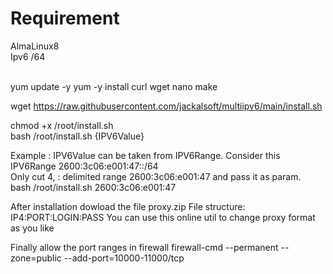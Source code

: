 # Requirement

AlmaLinux8<br>
Ipv6 /64

<br>
yum update -y
yum -y install curl wget nano make

wget https://raw.githubusercontent.com/jackalsoft/multiipv6/main/install.sh

chmod +x /root/install.sh<br>
bash /root/install.sh {IPV6Value}

Example :
IPV6Value can be taken from IPV6Range.
Consider this IPV6Range 2600:3c06:e001:47::/64<br>
Only cut 4, : delimited range 2600:3c06:e001:47 and pass it as param. <br>
bash /root/install.sh 2600:3c06:e001:47<br>

After installation dowload the file proxy.zip
File structure: IP4:PORT:LOGIN:PASS
You can use this online util to change proxy format as you like


Finally allow the port ranges in firewall
firewall-cmd --permanent --zone=public --add-port=10000-11000/tcp
